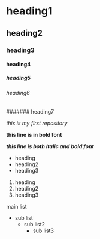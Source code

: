 # heading1
## heading2
### heading3
#### heading4
##### heading5
###### heading6
####### heading7

*this is my first repository*

**this line is in bold font**

***this line is both italic and bold font***

- heading
- heading2
- heading3

1. heading 
2. heading2
3. heading3

main list
- sub list
  - sub list2
    - sub list3
    
    
